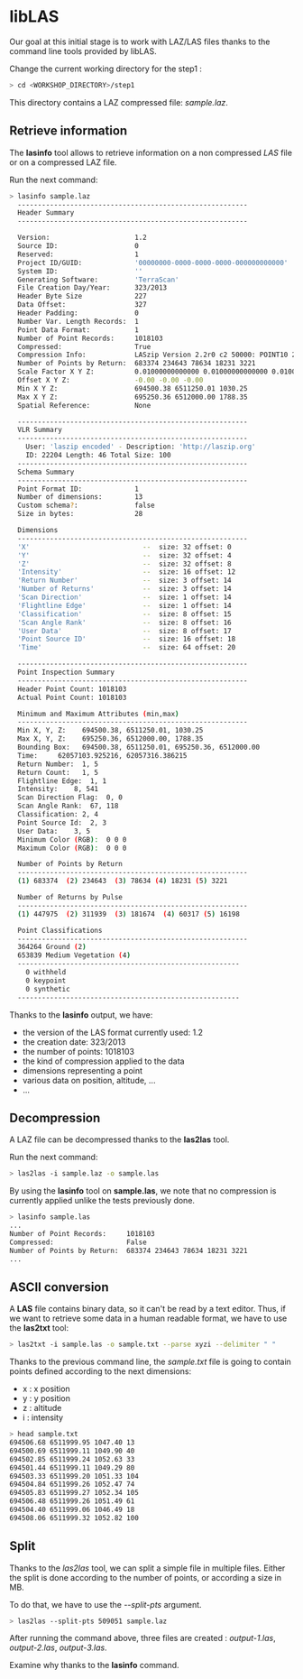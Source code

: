 # libLAS

Our goal at this initial stage is to work with LAZ/LAS files thanks to the
command line tools provided by libLAS.

Change the current working directory for the step1 :

```bash
> cd <WORKSHOP_DIRECTORY>/step1
```

This directory contains a LAZ compressed file: *sample.laz*.

## Retrieve information

The **lasinfo** tool allows to retrieve information on a non compressed *LAS*
file or on a compressed LAZ file.

Run the next command:

```bash
> lasinfo sample.laz
  ---------------------------------------------------------
  Header Summary
  ---------------------------------------------------------

  Version:                     1.2
  Source ID:                   0
  Reserved:                    1
  Project ID/GUID:             '00000000-0000-0000-0000-000000000000'
  System ID:                   ''
  Generating Software:         'TerraScan'
  File Creation Day/Year:      323/2013
  Header Byte Size             227
  Data Offset:                 327
  Header Padding:              0
  Number Var. Length Records:  1
  Point Data Format:           1
  Number of Point Records:     1018103
  Compressed:                  True
  Compression Info:            LASzip Version 2.2r0 c2 50000: POINT10 2 GPSTIME11 2
  Number of Points by Return:  683374 234643 78634 18231 3221
  Scale Factor X Y Z:          0.01000000000000 0.01000000000000 0.01000000000000
  Offset X Y Z:                -0.00 -0.00 -0.00
  Min X Y Z:                   694500.38 6511250.01 1030.25
  Max X Y Z:                   695250.36 6512000.00 1788.35
  Spatial Reference:           None

  ---------------------------------------------------------
  VLR Summary
  ---------------------------------------------------------
    User: 'laszip encoded' - Description: 'http://laszip.org'
    ID: 22204 Length: 46 Total Size: 100
  ---------------------------------------------------------
  Schema Summary
  ---------------------------------------------------------
  Point Format ID:             1
  Number of dimensions:        13
  Custom schema?:              false
  Size in bytes:               28

  Dimensions
  ---------------------------------------------------------
  'X'                            --  size: 32 offset: 0
  'Y'                            --  size: 32 offset: 4
  'Z'                            --  size: 32 offset: 8
  'Intensity'                    --  size: 16 offset: 12
  'Return Number'                --  size: 3 offset: 14
  'Number of Returns'            --  size: 3 offset: 14
  'Scan Direction'               --  size: 1 offset: 14
  'Flightline Edge'              --  size: 1 offset: 14
  'Classification'               --  size: 8 offset: 15
  'Scan Angle Rank'              --  size: 8 offset: 16
  'User Data'                    --  size: 8 offset: 17
  'Point Source ID'              --  size: 16 offset: 18
  'Time'                         --  size: 64 offset: 20

  ---------------------------------------------------------
  Point Inspection Summary
  ---------------------------------------------------------
  Header Point Count: 1018103
  Actual Point Count: 1018103

  Minimum and Maximum Attributes (min,max)
  ---------------------------------------------------------
  Min X, Y, Z:    694500.38, 6511250.01, 1030.25
  Max X, Y, Z:    695250.36, 6512000.00, 1788.35
  Bounding Box:   694500.38, 6511250.01, 695250.36, 6512000.00
  Time:     62057103.925216, 62057316.386215
  Return Number:  1, 5
  Return Count:   1, 5
  Flightline Edge:  1, 1
  Intensity:    8, 541
  Scan Direction Flag:  0, 0
  Scan Angle Rank:  67, 118
  Classification: 2, 4
  Point Source Id:  2, 3
  User Data:    3, 5
  Minimum Color (RGB):  0 0 0
  Maximum Color (RGB):  0 0 0

  Number of Points by Return
  ---------------------------------------------------------
  (1) 683374  (2) 234643  (3) 78634 (4) 18231 (5) 3221

  Number of Returns by Pulse
  ---------------------------------------------------------
  (1) 447975  (2) 311939  (3) 181674  (4) 60317 (5) 16198

  Point Classifications
  ---------------------------------------------------------
  364264 Ground (2)
  653839 Medium Vegetation (4)
  -------------------------------------------------------
    0 withheld
    0 keypoint
    0 synthetic
  -------------------------------------------------------
```

Thanks to the **lasinfo** output, we have:

  - the version of the LAS format currently used: 1.2
  - the creation date: 323/2013
  - the number of points: 1018103
  - the kind of compression applied to the data
  - dimensions representing a point
  - various data on position, altitude, ...
  - ...

## Decompression

A LAZ file can be decompressed thanks to the **las2las** tool.

Run the next command:

```bash
> las2las -i sample.laz -o sample.las
```

By using the **lasinfo** tool on **sample.las**, we note that no compression
is currently applied unlike the tests previously done.

```bash
> lasinfo sample.las
...
Number of Point Records:     1018103
Compressed:                  False
Number of Points by Return:  683374 234643 78634 18231 3221
...
```

## ASCII conversion

A **LAS** file contains binary data, so it can't be read by a text editor. Thus,
if we want to retrieve some data in a human readable format, we have to use the
**las2txt** tool:

```bash
> las2txt -i sample.las -o sample.txt --parse xyzi --delimiter " "
```

Thanks to the previous command line, the *sample.txt* file is going to contain
points defined according to the next dimensions:
  - x : x position
  - y : y position
  - z : altitude
  - i : intensity

```bash
> head sample.txt
694506.68 6511999.95 1047.40 13
694500.69 6511999.11 1049.90 40
694502.85 6511999.24 1052.63 33
694501.44 6511999.11 1049.29 80
694503.33 6511999.20 1051.33 104
694504.84 6511999.26 1052.47 74
694505.83 6511999.27 1052.34 105
694506.48 6511999.26 1051.49 61
694504.40 6511999.06 1046.49 18
694508.06 6511999.32 1052.82 100
```

## Split

Thanks to the *las2las* tool, we can split a simple file in multiple files.
Either the split is done according to the number of points, or according a
size in MB.

To do that, we have to use the *--split-pts* argument.

```bash
> las2las --split-pts 509051 sample.laz
```

After running the command above, three files are created :
*output-1.las*, *output-2.las*, *output-3.las*.

Examine why thanks to the **lasinfo** command.
